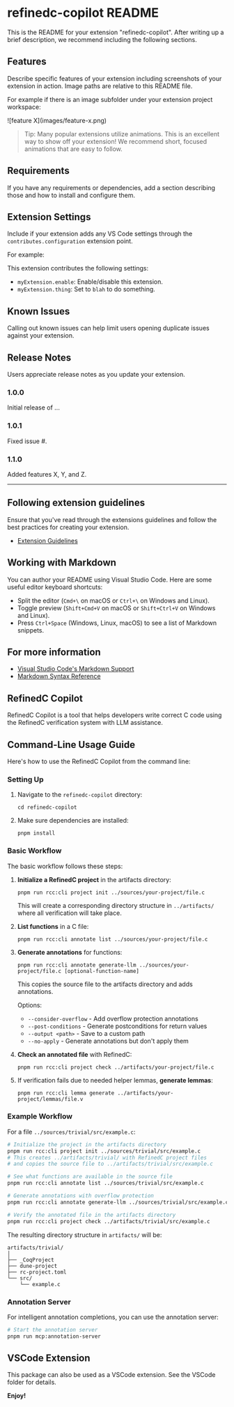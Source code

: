 # refinedc-copilot README

This is the README for your extension "refinedc-copilot". After writing up a brief description, we recommend including the following sections.

## Features

Describe specific features of your extension including screenshots of your extension in action. Image paths are relative to this README file.

For example if there is an image subfolder under your extension project workspace:

\!\[feature X\]\(images/feature-x.png\)

> Tip: Many popular extensions utilize animations. This is an excellent way to show off your extension! We recommend short, focused animations that are easy to follow.

## Requirements

If you have any requirements or dependencies, add a section describing those and how to install and configure them.

## Extension Settings

Include if your extension adds any VS Code settings through the `contributes.configuration` extension point.

For example:

This extension contributes the following settings:

* `myExtension.enable`: Enable/disable this extension.
* `myExtension.thing`: Set to `blah` to do something.

## Known Issues

Calling out known issues can help limit users opening duplicate issues against your extension.

## Release Notes

Users appreciate release notes as you update your extension.

### 1.0.0

Initial release of ...

### 1.0.1

Fixed issue #.

### 1.1.0

Added features X, Y, and Z.

---

## Following extension guidelines

Ensure that you've read through the extensions guidelines and follow the best practices for creating your extension.

* [Extension Guidelines](https://code.visualstudio.com/api/references/extension-guidelines)

## Working with Markdown

You can author your README using Visual Studio Code. Here are some useful editor keyboard shortcuts:

* Split the editor (`Cmd+\` on macOS or `Ctrl+\` on Windows and Linux).
* Toggle preview (`Shift+Cmd+V` on macOS or `Shift+Ctrl+V` on Windows and Linux).
* Press `Ctrl+Space` (Windows, Linux, macOS) to see a list of Markdown snippets.

## For more information

* [Visual Studio Code's Markdown Support](http://code.visualstudio.com/docs/languages/markdown)
* [Markdown Syntax Reference](https://help.github.com/articles/markdown-basics/)

## RefinedC Copilot

RefinedC Copilot is a tool that helps developers write correct C code using the RefinedC verification system with LLM assistance.

## Command-Line Usage Guide

Here's how to use the RefinedC Copilot from the command line:

### Setting Up

1. Navigate to the `refinedc-copilot` directory:
   ```
   cd refinedc-copilot
   ```

2. Make sure dependencies are installed:
   ```
   pnpm install
   ```

### Basic Workflow

The basic workflow follows these steps:

1. **Initialize a RefinedC project** in the artifacts directory:
   ```
   pnpm run rcc:cli project init ../sources/your-project/file.c
   ```
   This will create a corresponding directory structure in `../artifacts/` where all verification will take place.

2. **List functions** in a C file:
   ```
   pnpm run rcc:cli annotate list ../sources/your-project/file.c
   ```

3. **Generate annotations** for functions:
   ```
   pnpm run rcc:cli annotate generate-llm ../sources/your-project/file.c [optional-function-name]
   ```
   This copies the source file to the artifacts directory and adds annotations.

   Options:
   - `--consider-overflow` - Add overflow protection annotations
   - `--post-conditions` - Generate postconditions for return values
   - `--output <path>` - Save to a custom path
   - `--no-apply` - Generate annotations but don't apply them

4. **Check an annotated file** with RefinedC:
   ```
   pnpm run rcc:cli project check ../artifacts/your-project/file.c
   ```

5. If verification fails due to needed helper lemmas, **generate lemmas**:
   ```
   pnpm run rcc:cli lemma generate ../artifacts/your-project/lemmas/file.v
   ```

### Example Workflow

For a file `../sources/trivial/src/example.c`:

```bash
# Initialize the project in the artifacts directory
pnpm run rcc:cli project init ../sources/trivial/src/example.c
# This creates ../artifacts/trivial/ with RefinedC project files
# and copies the source file to ../artifacts/trivial/src/example.c

# See what functions are available in the source file
pnpm run rcc:cli annotate list ../sources/trivial/src/example.c

# Generate annotations with overflow protection
pnpm run rcc:cli annotate generate-llm ../sources/trivial/src/example.c --consider-overflow

# Verify the annotated file in the artifacts directory
pnpm run rcc:cli project check ../artifacts/trivial/src/example.c
```

The resulting directory structure in `artifacts/` will be:

```
artifacts/trivial/
│
├── _CoqProject
├── dune-project
├── rc-project.toml
└── src/
    └── example.c
```

### Annotation Server

For intelligent annotation completions, you can use the annotation server:

```bash
# Start the annotation server
pnpm run mcp:annotation-server
```

## VSCode Extension

This package can also be used as a VSCode extension. See the VSCode folder for details.

**Enjoy!**
